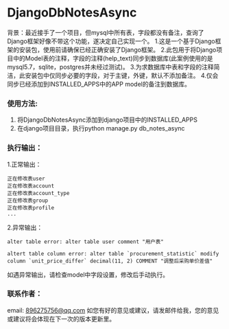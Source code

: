 # DjangoDbNotesAsync
背景：最近接手了一个项目，但mysql中所有表，字段都没有备注，查询了Django框架好像不带这个功能，遂决定自己实现一个。
1.这是一个基于Django框架的安装包，使用前请确保已经正确安装了Django框架。
2.此包用于将Django项目中的Model表的注释，字段的注释(help_text)同步到数据库(此案例使用的是mysql5.7，sqlite，postgres并未经过测试)。
3.为求数据库中表和字段的注释简洁，此安装包中仅同步必要的字段，对于主键，外键，默认不添加备注。
4.仅会同步已经添加到INSTALLED_APPS中的APP model的备注到数据库。

### 使用方法:
1. 将DjangoDbNotesAsync添加到django项目中的INSTALLED_APPS
2. 在django项目目录，执行python manage.py db_notes_async

### 执行输出：
1.正常输出：
  ```
  正在修改表user
  正在修改表account
  正在修改表account_type
  正在修改表group
  正在修改表profile
  ...
  ```
2.异常输出：
  ```
  alter table error: alter table user comment "用户表" 
  ```
  ```
  altert table column error: alter table `procurement_statistic` modify column `unit_price_differ` decimal(11, 2) COMMENT "调整后采购单价差值"
  ```
  如遇异常输出，请检查model中字段设置，修改后手动执行。
  
### 联系作者：
  email: 896275756@qq.com
  如您有好的意见或建议，请发邮件给我，您的意见或建议将会体现在下一次的版本更新里。
